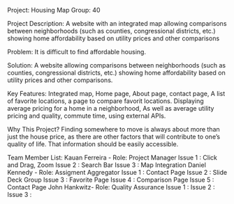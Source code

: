 Project: Housing Map
Group: 40

Project Description: A website with an integrated map allowing comparisons between neighborhoods (such as counties, congressional districts, etc.) showing home affordability based on utility prices and other comparisons

Problem: It is difficult to find affordable housing.

Solution: A website allowing comparisons between neighborhoods (such as counties, congressional districts, etc.) showing home affordability based on utility prices and other comparisons.

Key Features: Integrated map, Home page, About page, contact page, A list of favorite locations, a page to compare favorit locations. Displaying average pricing for a home in a neighborhood, As well as average utility pricing and quality, commute time, using external APIs.

Why This Project? Finding somewhere to move is always about more than just the house price, as there are other factors that will contribute to one’s quality of life. That information should be easily accessible.

Team Member List:
  Kauan Ferreira - Role: Project Manager
    Issue 1 : Click and Drag, Zoom
    Issue 2 : Search Bar
    Issue 3 : Map Integration
  Daniel Kennedy - Role: Assigment Aggregator
    Issue 1 : Contact Page
    Issue 2 : Slide Deck Group
    Issue 3 : Favorite Page
    Issue 4 : Comparison Page
    Issue 5 : Contact Page
  John Hankwitz- Role: Quality Assurance
    Issue 1 :
    Issue 2 : 
    Issue 3 : 
